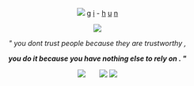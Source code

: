 <p align="center">
<img src="https://github.com/failedCONFESSION/failedCONFESSION/blob/e26374354902d2d47797f608041b29e9795a90d2/Untitled531_20250210184623.png">
  <ins>g</ins> <ins>i</ins> - <ins>h</ins> <ins>u</ins> <ins>n</ins>
<p align="center"> 
<img src="https://github.com/failedCONFESSION/failedCONFESSION/blob/e9875b7dc1c9c79819f5b390217ca1d35d694973/Untitled530_20250210185238.png">
  
<p align="center">
  <i>" you dont trust people because they are trustworthy ,</i>
<p align="center">
  <b><i>you do it because you have nothing else to rely on . "</b></i>

  <p align="center">
<img src="https://github.com/failedCONFESSION/failedCONFESSION/blob/29c2d2c82abcab5e14d33946f456476715685813/2b70d07576aad33c116769ddf37e70acb8a40afb.gif">  <img src="https://github.com/itsONLYS3X/itsONLYS3X/blob/5ba9d1388d0565dfb14f30070483465ace9cd354/a5aa44ba901a94fea38f3a55550c61650db4d794.gif">
<img src="https://github.com/failedCONFESSION/failedCONFESSION/blob/6d45e47b7a2c9fe8defa82de4cd2b587e267b178/Untitled531_20250210200843.png">
